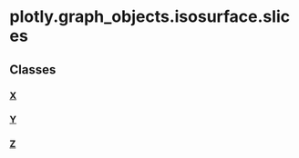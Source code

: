 # plotly.graph_objects.isosurface.slices

## Classes

### [X](X.md)

### [Y](Y.md)

### [Z](Z.md)




